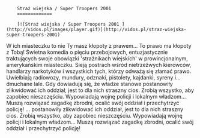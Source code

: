
        Straż wiejska / Super Troopers 2001 
        =============
        
        [![Straż wiejska / Super Troopers 2001 ](http://vidos.pl/images/player.gif)](http://vidos.pl/straz-wiejska-super-troopers-2001)
        
        
 W ich miasteczku to nie Ty masz kłopoty z prawem... To prawo ma kłopoty z Tobą! Świetna komedia o pięciu przebojowych, entuzjastycznie traktujących swoje obowiązki 'strażnikach wiejskich' w prowincjonalnym, amerykańskim miasteczku. Sieją postrach wśród nietrzeźwych kierowców, handlarzy narkotyków i wszystkich tych, którzy odważą się złamać prawo. Uwielbiają radiowozy, mundury, odznaki, pistolety, kajdanki, syreny i... dmuchane lale. Gdy dowiadują się, że władze stanowe postanowiły zlikwidować ich oddział, jest to dla nich straszny cios. Zrobią wszystko, aby zapobiec nieszczęściu. Wypowiadają wojnę policji i lokalnym władzom... Muszą rozwiązać zagadkę zbrodni, ocalić swój oddział i przechytrzyć policję!   ... postanowiły zlikwidować ich oddział, jest to dla nich straszny cios. Zrobią wszystko, aby zapobiec nieszczęściu. Wypowiadają wojnę policji i lokalnym władzom... Muszą rozwiązać zagadkę zbrodni, ocalić swój oddział i przechytrzyć policję!
    